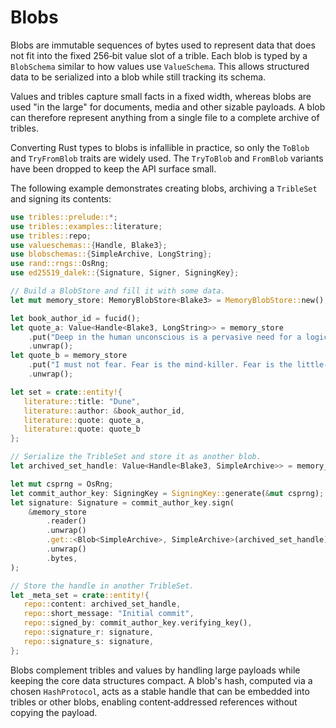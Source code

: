 # Blobs

Blobs are immutable sequences of bytes used to represent data that does not fit into the fixed 256‑bit value slot of a trible. Each blob is typed by a `BlobSchema` similar to how values use `ValueSchema`. This allows structured data to be serialized into a blob while still tracking its schema.

Values and tribles capture small facts in a fixed width, whereas blobs are used "in the large" for documents, media and other sizable payloads. A blob can therefore represent anything from a single file to a complete archive of tribles.

Converting Rust types to blobs is infallible in practice, so only the `ToBlob` and `TryFromBlob` traits are widely used. The `TryToBlob` and `FromBlob` variants have been dropped to keep the API surface small.

The following example demonstrates creating blobs, archiving a `TribleSet` and signing its contents:

```rust
use tribles::prelude::*;
use tribles::examples::literature;
use tribles::repo;
use valueschemas::{Handle, Blake3};
use blobschemas::{SimpleArchive, LongString};
use rand::rngs::OsRng;
use ed25519_dalek::{Signature, Signer, SigningKey};

// Build a BlobStore and fill it with some data.
let mut memory_store: MemoryBlobStore<Blake3> = MemoryBlobStore::new();

let book_author_id = fucid();
let quote_a: Value<Handle<Blake3, LongString>> = memory_store
    .put("Deep in the human unconscious is a pervasive need for a logical universe that makes sense. But the real universe is always one step beyond logic.")
    .unwrap();
let quote_b = memory_store
    .put("I must not fear. Fear is the mind-killer. Fear is the little-death that brings total obliteration. I will face my fear. I will permit it to pass over me and through me. And when it has gone past I will turn the inner eye to see its path. Where the fear has gone there will be nothing. Only I will remain.")
    .unwrap();

let set = crate::entity!{
   literature::title: "Dune",
   literature::author: &book_author_id,
   literature::quote: quote_a,
   literature::quote: quote_b
};

// Serialize the TribleSet and store it as another blob.
let archived_set_handle: Value<Handle<Blake3, SimpleArchive>> = memory_store.put(&set).unwrap();

let mut csprng = OsRng;
let commit_author_key: SigningKey = SigningKey::generate(&mut csprng);
let signature: Signature = commit_author_key.sign(
    &memory_store
        .reader()
        .unwrap()
        .get::<Blob<SimpleArchive>, SimpleArchive>(archived_set_handle)
        .unwrap()
        .bytes,
);

// Store the handle in another TribleSet.
let _meta_set = crate::entity!{
   repo::content: archived_set_handle,
   repo::short_message: "Initial commit",
   repo::signed_by: commit_author_key.verifying_key(),
   repo::signature_r: signature,
   repo::signature_s: signature,
};
```

Blobs complement tribles and values by handling large payloads while keeping the
core data structures compact. A blob's hash, computed via a chosen
`HashProtocol`, acts as a stable handle that can be embedded into tribles or
other blobs, enabling content‑addressed references without copying the payload.
